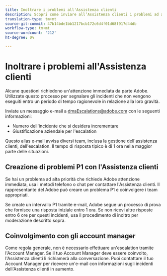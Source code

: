 ```yaml
---
title: Inoltrare i problemi all'Assistenza clienti
description: Scopri come inviare all’Assistenza clienti i problemi ad alta priorità.
translation-type: tm+mt
source-git-commit: 47b14bde1bb1217bcb172c6d4f01d68f917d44db
workflow-type: tm+mt
source-wordcount: '212'
ht-degree: 0%

---
```



# Inoltrare i problemi all&#39;Assistenza clienti

Alcune questioni richiedono un&#39;attenzione immediata da parte  Adobe. Utilizzate questo processo per segnalare gli incidenti che non vengono eseguiti entro un periodo di tempo ragionevole in relazione alla loro gravità.

Inviate un messaggio e-mail a [dmaEscalations@adobe.com](mailto:dmaescalations@adobe.com) con le seguenti informazioni:

* Numero dell&#39;incidente che si desidera incrementare
* Giustificazione aziendale per l&#39;escalation

Questo alias e-mail avvisa diversi team, inclusa la gestione dell&#39;assistenza clienti, dell&#39;escalation. Il tempo di risposta tipico è di 1 ora nella maggior parte delle situazioni.

## Creazione di problemi P1 con l&#39;Assistenza clienti

Se hai un problema ad alta priorità che richiede  Adobe  attenzione immediata, usa i metodi telefono o chat per contattare l&#39;Assistenza clienti. Il rappresentante del Adobe  può creare un problema P1 e coinvolgere i team appropriati.

Se create un intervallo P1 tramite e-mail,  Adobe segue un processo di prova che fornisce una risposta iniziale entro 1 ora. Se non ricevi altre risposte entro 6 ore per questi incidenti, usa il procedimento di inoltro per moderazione descritto sopra.

## Coinvolgimento con gli account manager

Come regola generale, non è necessario effettuare un&#39;escalation tramite l&#39;Account Manager. Se il tuo Account Manager deve essere coinvolto, l&#39;Assistenza clienti li richiamerà alla conversazione. Puoi contattare il tuo Account Manager per ricevere un&#39;e-mail con informazioni sugli incidenti dell&#39;Assistenza clienti in aumento.

